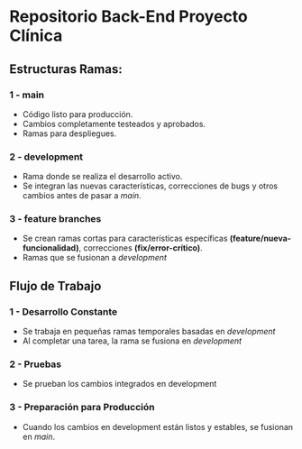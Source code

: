 # Repositorio Back-End Proyecto Clínica

## Estructuras Ramas:

### 1 - main
* Código listo para producción.
* Cambios completamente testeados y aprobados.
* Ramas para despliegues.

### 2 - development
* Rama donde se realiza el desarrollo activo.
* Se integran las nuevas características, correcciones de bugs y otros cambios antes de pasar a _main_.

### 3 - feature branches
*   Se crean ramas cortas para características específicas **(feature/nueva-funcionalidad)**, correcciones **(fix/error-crítico)**.
*   Ramas que se fusionan a _development_

## Flujo de Trabajo

### 1 - Desarrollo Constante

* Se trabaja en pequeñas ramas temporales basadas en _development_
* Al completar una tarea, la rama se fusiona en _development_ 

### 2 - Pruebas
* Se prueban los cambios integrados en development

### 3 - Preparación para Producción
* Cuando los cambios en development están listos y estables, se fusionan en _main_.